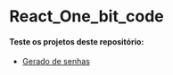 # React_One_bit_code
#### Teste os projetos deste repositório:
- [Gerado de senhas](https://davimdolabella.github.io/gerador_React/)
